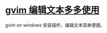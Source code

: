 # [gvim 编辑文本多多使用](https://github.com/zheng7fu2/zheng7fu2.github.io/issues/6)

gvim on windows 安装插件，编辑文本简单便捷。